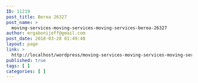 ```yaml
---
ID: 11219
post_title: Berea 26327
post_name: >
  moving-services-moving-services-moving-services-berea-26327
author: mrgabonijeff@gmail.com
post_date: 2018-03-28 01:49:48
layout: page
link: >
  http://localhost/wordpress/moving-services-moving-services-moving-services-berea-26327/
published: true
tags: [ ]
categories: [ ]
---
```

